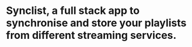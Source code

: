 # Synclist, a full stack app to synchronise and store your playlists from different streaming services.
